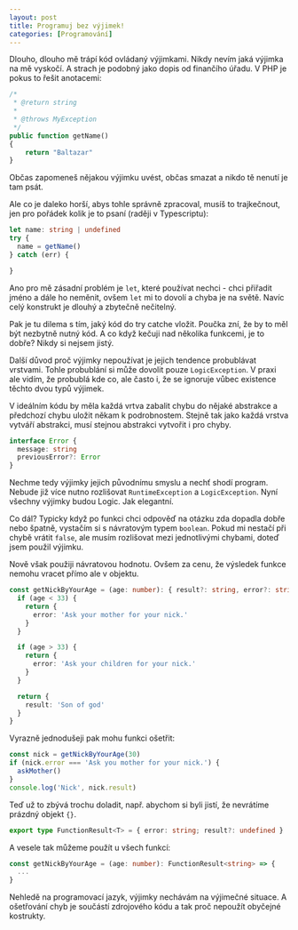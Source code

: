 ```yaml
---
layout: post
title: Programuj bez výjimek!
categories: [Programování]
---
```

Dlouho, dlouho mě trápí kód ovládaný výjimkami. Nikdy nevím jaká výjimka na mě vyskočí. A strach je podobný jako dopis od finančího úřadu.
V PHP je pokus to řešit anotacemi:

```php
/*
 * @return string
 *
 * @throws MyException
 */
public function getName()
{
    return "Baltazar"
}
```

Občas zapomeneš nějakou výjimku uvést, občas smazat a nikdo tě nenutí je tam psát.

Ale co je daleko horší, abys tohle správně zpracoval, musíš to trajkečnout, jen pro pořádek kolik je to psaní (raději v Typescriptu):

```typescript
let name: string | undefined
try {
  name = getName()
} catch (err) {

}
```

Ano pro mě zásadní problém je `let`, které používat nechci - chci přiřadit jméno a dále ho neměnit, ovšem `let` mi to dovolí a chyba je na světě. Navíc celý konstrukt je dlouhý a zbytečně nečitelný.

Pak je tu dilema s tím, jaký kód do try catche vložit. Poučka zní, že by to měl být nezbytně nutný kód. A co když kečuji nad několika funkcemi, je to dobře? Nikdy si nejsem jistý.

Další důvod proč výjimky nepoužívat je jejich tendence probublávat vrstvami. Tohle probublání si může dovolit pouze `LogicException`. V praxi ale vidím, že probublá kde co, ale často i, že se ignoruje vůbec existence těchto dvou typů výjimek.

V ideálním kódu by měla každá vrtva zabalit chybu do nějaké abstrakce a předchozí chybu uložit někam k podrobnostem. Stejně tak jako každá vrstva vytváří abstrakci, musí stejnou abstrakci vytvořit i pro chyby.

```typescript
interface Error {
  message: string
  previousError?: Error
}
```

Nechme tedy výjimky jejich původnímu smyslu a nechť shodí program. Nebude již více nutno rozlišovat `RuntimeException` a `LogicException`. Nyní všechny výjimky budou Logic. Jak elegantní.

Co dál? Typicky když po funkci chci odpověď na otázku zda dopadla dobře nebo špatně, vystačím si s návratovým typem `boolean`. Pokud mi nestačí při chybě vrátit `false`, ale musím rozlišovat mezi jednotlivými chybami, doteď jsem použil výjimku.

Nově však použiji návratovou hodnotu. Ovšem za cenu, že výsledek funkce nemohu vracet přímo ale v objektu.

```typescript
const getNickByYourAge = (age: number): { result?: string, error?: string } => {
  if (age < 33) {
    return {
      error: 'Ask your mother for your nick.'
    }   
  }

  if (age > 33) {
    return {
      error: 'Ask your children for your nick.'
    } 
  }

  return {
    result: 'Son of god'
  }
}
```

Vyrazně jednodušeji pak mohu funkci ošetřit:

```typescript
const nick = getNickByYourAge(30)
if (nick.error === 'Ask you mother for your nick.') {
  askMother()
}
console.log('Nick', nick.result)
```

Teď už to zbývá trochu doladit, např. abychom si byli jistí, že nevrátíme prázdný objekt `{}`.

```typescript
export type FunctionResult<T> = { error: string; result?: undefined } | { error?: undefined; result: T }
```

A vesele tak můžeme použít u všech funkcí:

```typescript
const getNickByYourAge = (age: number): FunctionResult<string> => {
  ...
}
```

Nehledě na programovací jazyk, výjimky nechávám na výjimečné situace. A ošetřování chyb je součástí zdrojového kódu a tak proč nepoužít obyčejné kostrukty.
